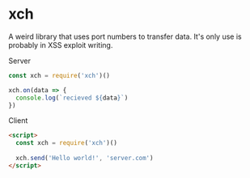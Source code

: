 # xch

A weird library that uses port numbers to transfer data. It's only use is probably in XSS exploit writing.


Server

```js
const xch = require('xch')()

xch.on(data => {
  console.log(`recieved ${data}`)
})
```


Client

```html
<script>
  const xch = require('xch')()
  
  xch.send('Hello world!', 'server.com')
</script>
```
